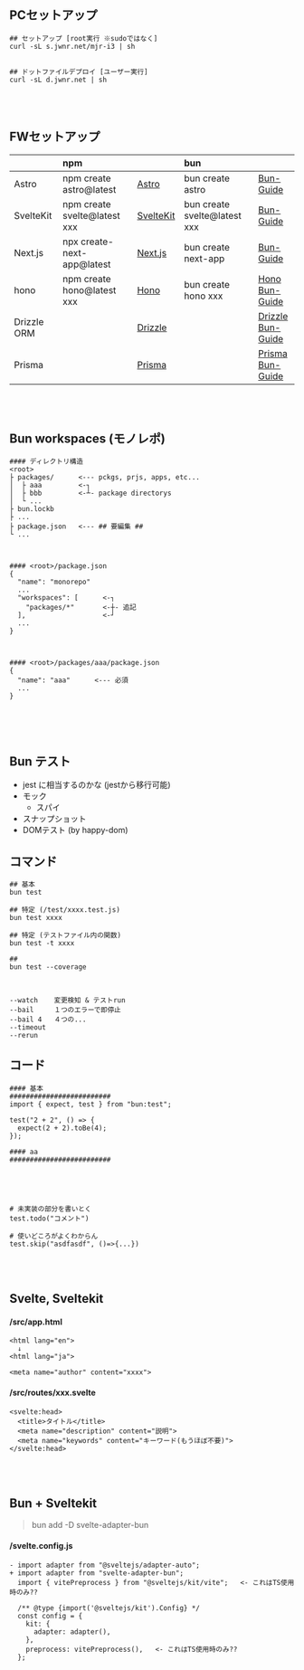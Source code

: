 ## PCセットアップ
```
## セットアップ [root実行 ※sudoではなく]
curl -sL s.jwnr.net/mjr-i3 | sh


## ドットファイルデプロイ [ユーザー実行]
curl -sL d.jwnr.net | sh
```

<br><br>


## FWセットアップ

|  | npm |  | bun |  |
|:-|:-|:-|:-|:-|
| Astro       | npm create astro@latest      | [Astro](https://astro.build/)                   | bun create astro             | [Bun-Guide](https://bun.sh/guides/ecosystem/astro)     |
| SvelteKit   | npm create svelte@latest xxx | [SvelteKit](https://kit.svelte.dev/)            | bun create svelte@latest xxx | [Bun-Guide](https://bun.sh/guides/ecosystem/sveltekit) |
| Next.js     | npx create-next-app@latest   | [Next.js](https://nextjs.org/)                  | bun create next-app          | [Bun-Guide](https://bun.sh/guides/ecosystem/nextjs)    |
| hono        | npm create hono@latest xxx   | [Hono](https://hono.dev/getting-started/nodejs) | bun create hono xxx          | [Hono](https://hono.dev/getting-started/bun)<br>[Bun-Guide](https://bun.sh/guides/ecosystem/hono)  |
| Drizzle ORM |      | [Drizzle](https://orm.drizzle.team/) |      | [Drizzle](https://orm.drizzle.team/docs/get-started-sqlite#bun-sqlite)<br>[Bun-Guide](https://bun.sh/guides/ecosystem/drizzle)  |
| Prisma |      | [Prisma](https://www.prisma.io/) |      | [Prisma](https://www.prisma.io/docs/orm/tools/prisma-cli#bun)<br>[Bun-Guide](https://bun.sh/guides/ecosystem/prisma)  |


<br><br>


## Bun workspaces (モノレポ)
```
#### ディレクトリ構造
<root>
├ packages/      <--- pckgs, prjs, apps, etc...
│  ├ aaa         <-┐
│  ├ bbb         <-┴- package directorys
│  └ ...
├ bun.lockb
├ ...
├ package.json   <--- ## 要編集 ##
└ ...



#### <root>/package.json
{
  "name": "monorepo"
  ...
  "workspaces": [      <-┐
    "packages/*"       <-┼- 追記
  ],                   <-┘
  ...
}



#### <root>/packages/aaa/package.json
{
  "name": "aaa"      <--- 必須
  ...
}


```

<br><br>


## Bun テスト
+ jest に相当するのかな (jestから移行可能)
+ モック
  - スパイ
+ スナップショット
+ DOMテスト (by happy-dom)

## コマンド
```
## 基本
bun test

## 特定 (/test/xxxx.test.js)
bun test xxxx

## 特定 (テストファイル内の関数)
bun test -t xxxx

##
bun test --coverage



--watch    変更検知 & テストrun
--bail     １つのエラーで即停止
--bail 4   ４つの...
--timeout 
--rerun
```

## コード
```
#### 基本
#########################
import { expect, test } from "bun:test";

test("2 + 2", () => {
  expect(2 + 2).toBe(4);
});

#### aa
#########################





# 未実装の部分を書いとく
test.todo("コメント")

# 使いどころがよくわからん
test.skip("asdfasdf", ()=>{...})

```

<br><br>


## Svelte, Sveltekit


#### /src/app.html
```
<html lang="en">
  ↓
<html lang="ja">

<meta name="author" content="xxxx">

```


#### /src/routes/xxx.svelte
```
<svelte:head>
  <title>タイトル</title>
  <meta name="description" content="説明">
  <meta name="keywords" content="キーワード(もうほぼ不要)">
</svelte:head>

```

<br><br>


## Bun + Sveltekit

> bun add -D svelte-adapter-bun

#### /svelte.config.js
```
- import adapter from "@sveltejs/adapter-auto";
+ import adapter from "svelte-adapter-bun";
  import { vitePreprocess } from "@sveltejs/kit/vite";   <- これはTS使用時のみ??
  
  /** @type {import('@sveltejs/kit').Config} */
  const config = {
    kit: {
      adapter: adapter(),
    },
    preprocess: vitePreprocess(),   <- これはTS使用時のみ??
  };

```






